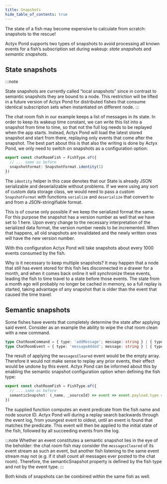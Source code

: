 ```yaml
---
title: Snapshots
hide_table_of_contents: true
---
```


The state of a fish may become expensive to calculate from scratch: snapshots to the rescue!

Actyx Pond supports two types of snapshots to avoid processing all known events for a fish’s subscription set during wakeup: _state snapshots_ and _semantic snapshots_.

## State snapshots

:::note

State snapshots are currently called “local snapshots” since in contrast to semantic snapshots they are bound to a node. This restriction will be lifted in a future version of Actyx Pond for distributed fishes that consume identical subscription sets when instantiated on different node.
:::

The chat room fish in our example keeps a list of messages in its state.
In order to keep its wakeup time constant, we can write this list into a snapshot from time to time, so that not the full log needs to be replayed when the app starts.
Instead, Actyx Pond will load the latest stored snapshot and start from there, replaying only events that come after the snapshot.
The best part about this is that also the writing is done by Actyx Pond, we only need to switch on snapshots as a configuration option:

```typescript
export const chatRoomFish = FishType.of({
  // ... same as before
  snapshotFormat: SnapshotFormat.identity(1)
})
```

The `identity` helper in this case denotes that our State is already JSON serializable and
deserializable without problems. If we were using any sort of custom data storage class, we would
need to pass a custom `SnapshotFormat` with functions `serialize` and `deserialize` that convert to
and from a JSON-stringifiable format.

This is of course only possible if we keep the serialized format the same.
For this purpose the snapshot has a version number as well that we have set to 1 here.
Upon every change to the necessary interpretation of the serialized data format, the version number needs to be incremented.
When that happens, all old snapshots are invalidated and the newly written ones will have the new version number.

With this configuration Actyx Pond will take snapshots about every 1000 events consumed by the fish.

Why is it necessary to keep multiple snapshots?
It may happen that a node that still has event stored for this fish lies disconnected in a drawer for a month, and when it comes back online it will synchronize these events, leading the fish to time travel to a state before those events.
The state from a month ago will probably no longer be cached in memory, so a full replay is started, taking advantage of any snapshot that is older than the event that caused the time travel.

## Semantic snapshots

Some fishes have events that completely determine the state after applying said event.
Consider as an example the ability to wipe the chat room clean with a new command.

```typescript
type ChatRoomCommand = { type: 'addMessage'; message: string } | { type: 'clearAllMessage' }
type ChatRoomEvent = { type: 'messageAdded'; message: string } | { type: 'messagesCleared' }
```

The result of applying the `messagesCleared` event would be the empty array.
Therefore it would not make sense to replay any prior events, their effect would be undone by this event.
Actyx Pond can be informed about this by enabling the semantic snapshot configuration option when defining the fish type:

```typescript
export const chatRoomFish = FishType.of({
  // ... same as before
  semanticSnapshot: (_name, _sourceId) => event => event.payload.type === 'messagesCleared',
})
```

The supplied function computes an event predicate from the fish name and node source ID.
Actyx Pond will during a replay search backwards through the event log, from youngest event to oldest, until an event is found that matches the predicate. This event will then be applied to the initial state of the fish, followed by all succeeding events from the log.

:::note
Whether an event constitutes a semantic snapshot lies in the eye of the beholder: the chat room fish may consider the `messagesCleared` of its event stream as such an event, but another fish listening to the same event stream may not (e.g. if it shall count all messages ever posted to the chat room). Therefore, the semanticSnapshot property is defined by the fish type and not by the event type.
:::

Both kinds of snapshots can be combined within the same fish as well.
